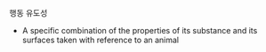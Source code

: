 행동 유도성

- A specific combination of the properties of its substance and its surfaces taken with reference to an animal
